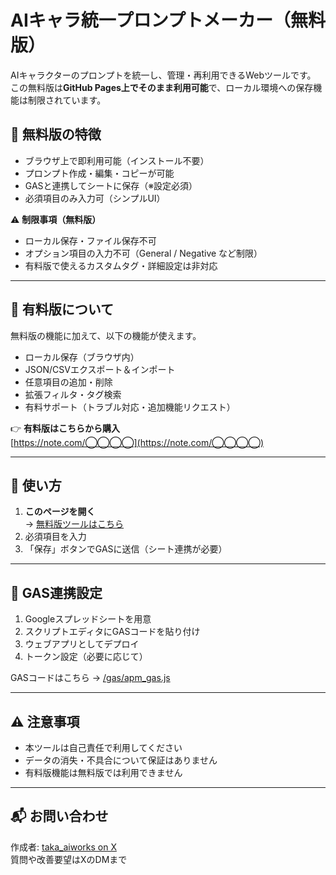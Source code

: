 # AIキャラ統一プロンプトメーカー（無料版）

AIキャラクターのプロンプトを統一し、管理・再利用できるWebツールです。  
この無料版は**GitHub Pages上でそのまま利用可能**で、ローカル環境への保存機能は制限されています。

## 🚀 無料版の特徴
- ブラウザ上で即利用可能（インストール不要）
- プロンプト作成・編集・コピーが可能
- GASと連携してシートに保存（※設定必須）
- 必須項目のみ入力可（シンプルUI）

⚠ **制限事項（無料版）**
- ローカル保存・ファイル保存不可
- オプション項目の入力不可（General / Negative など制限）
- 有料版で使えるカスタムタグ・詳細設定は非対応

---

## 💎 有料版について
無料版の機能に加えて、以下の機能が使えます。

- ローカル保存（ブラウザ内）
- JSON/CSVエクスポート＆インポート
- 任意項目の追加・削除
- 拡張フィルタ・タグ検索
- 有料サポート（トラブル対応・追加機能リクエスト）

👉 **有料版はこちらから購入**  
[https://note.com/◯◯◯◯](https://note.com/◯◯◯◯)

---

## 📄 使い方
1. **このページを開く**  
   → [無料版ツールはこちら](https://◯◯◯◯.github.io/apm-free/)
2. 必須項目を入力
3. 「保存」ボタンでGASに送信（シート連携が必要）

---

## 🔧 GAS連携設定
1. Googleスプレッドシートを用意
2. スクリプトエディタにGASコードを貼り付け
3. ウェブアプリとしてデプロイ
4. トークン設定（必要に応じて）

GASコードはこちら → [/gas/apm_gas.js](./gas/apm_gas.js)

---

## ⚠ 注意事項
- 本ツールは自己責任で利用してください
- データの消失・不具合について保証はありません
- 有料版機能は無料版では利用できません

---

## 📬 お問い合わせ
作成者: [taka_aiworks on X](https://x.com/taka_aiworks)  
質問や改善要望はXのDMまで

